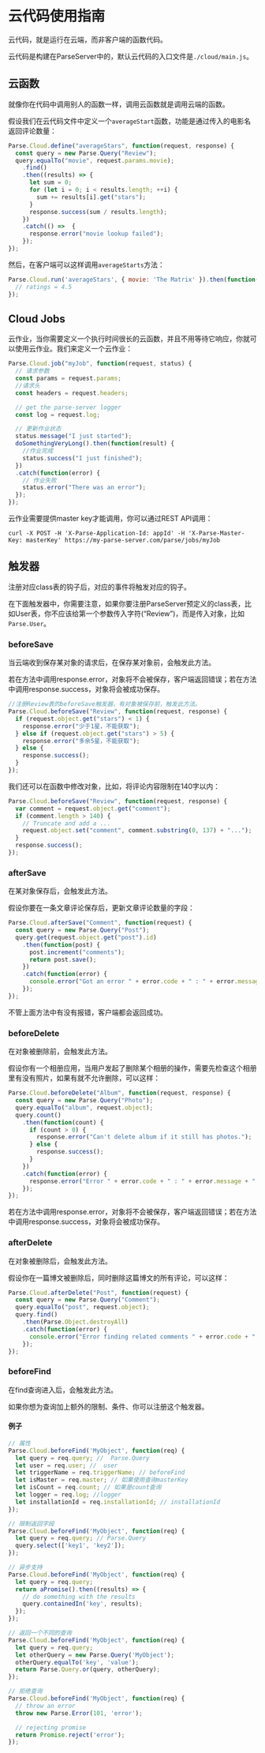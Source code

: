 # 云代码使用指南

云代码，就是运行在云端，而非客户端的函数代码。

云代码是构建在ParseServer中的，默认云代码的入口文件是`./cloud/main.js`。

## 云函数

就像你在代码中调用别人的函数一样，调用云函数就是调用云端的函数。

假设我们在云代码文件中定义一个`averageStart`函数，功能是通过传入的电影名返回评论数量：

```js
Parse.Cloud.define("averageStars", function(request, response) {
  const query = new Parse.Query("Review");
  query.equalTo("movie", request.params.movie);
    .find()
    .then((results) => {
      let sum = 0;
      for (let i = 0; i < results.length; ++i) {
        sum += results[i].get("stars");
      }
      response.success(sum / results.length);
    })
    .catch(() =>  {
      response.error("movie lookup failed");
    });
});
```

然后，在客户端可以这样调用`averageStarts`方法：

```js
Parse.Cloud.run('averageStars', { movie: 'The Matrix' }).then(function(ratings) {
  // ratings = 4.5
});
```

## Cloud Jobs

云作业，当你需要定义一个执行时间很长的云函数，并且不用等待它响应，你就可以使用云作业。我们来定义一个云作业：

```js
Parse.Cloud.job("myJob", function(request, status) {
  // 请求参数
  const params = request.params;
  //请求头
  const headers = request.headers;

  // get the parse-server logger
  const log = request.log;

  // 更新作业状态
  status.message("I just started");
  doSomethingVeryLong().then(function(result) {
    //作业完成
    status.success("I just finished");
  })
  .catch(function(error) {
    // 作业失败
    status.error("There was an error");
  });
});
```

云作业需要提供master key才能调用，你可以通过REST API调用：

```
curl -X POST -H 'X-Parse-Application-Id: appId' -H 'X-Parse-Master-Key: masterKey' https://my-parse-server.com/parse/jobs/myJob
```

## 触发器

注册对应class表的钩子后，对应的事件将触发对应的钩子。

在下面触发器中，你需要注意，如果你要注册ParseServer预定义的class表，比如User表，你不应该给第一个参数传入字符\(“Review”\)，而是传入对象，比如`Parse.User`。

### beforeSave

当云端收到保存某对象的请求后，在保存某对象前，会触发此方法。

若在方法中调用response.error，对象将不会被保存，客户端返回错误；若在方法中调用response.success，对象将会被成功保存。

```js
//注册Review表的beforeSave触发器，有对象被保存前，触发此方法。
Parse.Cloud.beforeSave("Review", function(request, response) {
  if (request.object.get("stars") < 1) {
    response.error("少于1星，不能获取");
  } else if (request.object.get("stars") > 5) {
    response.error("多余5星，不能获取");
  } else {
    response.success();
  }
});
```

我们还可以在函数中修改对象，比如，将评论内容限制在140字以内：

```js
Parse.Cloud.beforeSave("Review", function(request, response) {
  var comment = request.object.get("comment");
  if (comment.length > 140) {
    // Truncate and add a ...
    request.object.set("comment", comment.substring(0, 137) + "...");
  }
  response.success();
});
```

### afterSave

在某对象保存后，会触发此方法。

假设你要在一条文章评论保存后，更新文章评论数量的字段：

```js
Parse.Cloud.afterSave("Comment", function(request) {
  const query = new Parse.Query("Post");
  query.get(request.object.get("post").id)
    .then(function(post) {
      post.increment("comments");
      return post.save();
    })
    .catch(function(error) {
      console.error("Got an error " + error.code + " : " + error.message);
    });
});
```

不管上面方法中有没有报错，客户端都会返回成功。

### beforeDelete

在对象被删除前，会触发此方法。

假设你有一个相册应用，当用户发起了删除某个相册的操作，需要先检查这个相册里有没有照片，如果有就不允许删除，可以这样：

```js
Parse.Cloud.beforeDelete("Album", function(request, response) {
  const query = new Parse.Query("Photo");
  query.equalTo("album", request.object);
  query.count()
    .then(function(count) {
      if (count > 0) {
        response.error("Can't delete album if it still has photos.");
      } else {
        response.success();
      }
    })
    .catch(function(error) {
      response.error("Error " + error.code + " : " + error.message + " when getting photo count.");
    });
});
```

若在方法中调用response.error，对象将不会被保存，客户端返回错误；若在方法中调用response.success，对象将会被成功保存。

### afterDelete

在对象被删除后，会触发此方法。

假设你在一篇博文被删除后，同时删除这篇博文的所有评论，可以这样：

```js
Parse.Cloud.afterDelete("Post", function(request) {
  const query = new Parse.Query("Comment");
  query.equalTo("post", request.object);
  query.find()
    .then(Parse.Object.destroyAll)
    .catch(function(error) {
      console.error("Error finding related comments " + error.code + ": " + error.message);
    });
});
```

### beforeFind

在find查询进入后，会触发此方法。

如果你想为查询加上额外的限制、条件、你可以注册这个触发器。

#### 例子

```js
// 属性
Parse.Cloud.beforeFind('MyObject', function(req) {
  let query = req.query; //  Parse.Query
  let user = req.user; //  user
  let triggerName = req.triggerName; // beforeFind
  let isMaster = req.master; // 如果使用查询masterKey
  let isCount = req.count; // 如果是count查询
  let logger = req.log; //logger
  let installationId = req.installationId; // installationId
});

// 限制返回字段
Parse.Cloud.beforeFind('MyObject', function(req) {
  let query = req.query; // Parse.Query
  query.select(['key1', 'key2']);
});

// 异步支持
Parse.Cloud.beforeFind('MyObject', function(req) {
  let query = req.query;
  return aPromise().then((results) => {
    // do something with the results
    query.containedIn('key', results);
  });
});

// 返回一个不同的查询
Parse.Cloud.beforeFind('MyObject', function(req) {
  let query = req.query;
  let otherQuery = new Parse.Query('MyObject');
  otherQuery.equalTo('key', 'value');
  return Parse.Query.or(query, otherQuery);
});

// 拒绝查询
Parse.Cloud.beforeFind('MyObject', function(req) {
  // throw an error
  throw new Parse.Error(101, 'error');

  // rejecting promise
  return Promise.reject('error');
});
```



